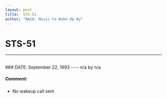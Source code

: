 ```yaml
---
layout: post
title:  STS-51
author: "NASA: Music to Wake Up By"
---
```


# STS-51
----
<br/>
### DATE: September 22, 1993
----
n/a by n/a

##### Comment:
* No wakeup call sent
